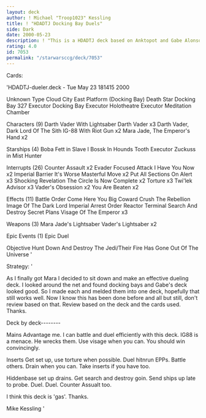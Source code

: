 ```yaml
---
layout: deck
author: ! Michael "Troop1023" Kessling
title: ! "HDADTJ Docking Bay Duels"
side: Dark
date: 2000-05-23
description: ! "This is a HDADTJ deck based on Anktopot and Gabe Alonso's dueling deck. It is basically a meld."
rating: 4.0
id: 7053
permalink: "/starwarsccg/deck/7053"
---
```

Cards: 

'HDADTJ-dueler.deck - Tue May 23 181415 2000


Unknown Type
Cloud City East Platform (Docking Bay)
Death Star Docking Bay 327
Executor Docking Bay
Executor Holotheatre
Executor Meditation Chamber

Characters (9)
Darth Vader With Lightsaber
Darth Vader  x3
Darth Vader, Dark Lord Of The Sith
IG-88 With Riot Gun  x2
Mara Jade, The Emperor's Hand	x2

Starships (4)
Boba Fett in Slave I
Bossk In Hounds Tooth
Executor
Zuckuss in Mist Hunter

Interrupts (26)
Counter Assault  x2
Evader
Focused Attack
I Have You Now	x2
Imperial Barrier
It's Worse
Masterful Move	x2
Put All Sections On Alert  x3
Shocking Revelation
The Circle Is Now Complete  x2
Torture  x3
Twi'lek Advisor  x3
Vader's Obsession  x2
You Are Beaten	x2

Effects (11)
Battle Order
Come Here You Big Coward
Crush The Rebellion
Image Of The Dark Lord
Imperial Arrest Order
Reactor Terminal
Search And Destroy
Secret Plans
Visage Of The Emperor  x3

Weapons (3)
Mara Jade's Lightsaber
Vader's Lightsaber  x2

Epic Events (1)
Epic Duel

Objective
Hunt Down And Destroy The Jedi/Their Fire Has Gone Out Of The Universe
'

Strategy: '

As I finally got Mara I decided to sit down and make an effective dueling deck. I looked around the net and found docking bays and Gabe's deck looked good. So I made each and melded them into one deck, hopefully that still works well. Now I know this has been done before and all but still, don't review based on that. Review based on the deck and the cards used. Thanks.

Deck by deck--------

Mains Advantage me. I can battle and duel efficiently with this deck. IG88 is a menace. He wrecks them. Use visage when you can. You should win convincingly.

Inserts Get set up, use torture when possible. Duel hitnrun EPPs. Battle others. Drain when you can. Take inserts if you have too.

Hiddenbase set up drains. Get search and destroy goin. Send ships up late to probe. Duel. Duel. Counter Assualt too.

I think this deck is 'gas'. Thanks.

Mike Kessling
'
